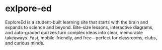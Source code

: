 # exlpore-ed
ExploreEd is a student-built learning site that starts with the brain and expands to science and beyond. Bite-size lessons, interactive diagrams, and auto-graded quizzes turn complex ideas into clear, memorable takeaways. Fast, mobile-friendly, and free—perfect for classrooms, clubs, and curious minds.
